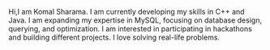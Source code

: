 Hi,I am Komal Sharama.
I am currently developing my skills in C++ and Java.
I am expanding my expertise in MySQL, focusing on database design, querying, and optimization.
I am interested in participating in hackathons and building different projects. 
I love solving real-life problems.
